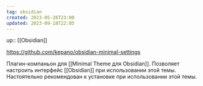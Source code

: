```yaml
---
tag: obsidian
created: 2023-05-26T23:00
updated: 2023-09-18T22:05
---
```

up:: [[Obsidian]]

https://github.com/kepano/obsidian-minimal-settings

Плагин-компаньон для [[Minimal Theme для Obsidian]]. Позволяет настроить интерфейс [[Obsidian]] при использовании этой темы. Настоятельно рекомендован к установке при использовании этой темы.
